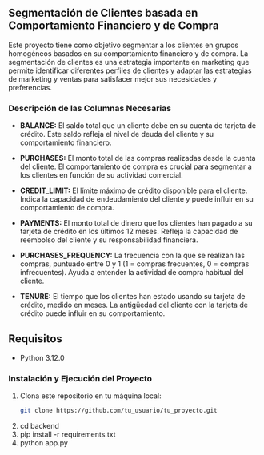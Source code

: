 ## Segmentación de Clientes basada en Comportamiento Financiero y de Compra

Este proyecto tiene como objetivo segmentar a los clientes en grupos homogéneos basados en su comportamiento financiero y de compra. La segmentación de clientes es una estrategia importante en marketing que permite identificar diferentes perfiles de clientes y adaptar las estrategias de marketing y ventas para satisfacer mejor sus necesidades y preferencias.

### Descripción de las Columnas Necesarias

- **BALANCE:** El saldo total que un cliente debe en su cuenta de tarjeta de crédito. Este saldo refleja el nivel de deuda del cliente y su comportamiento financiero.

- **PURCHASES:** El monto total de las compras realizadas desde la cuenta del cliente. El comportamiento de compra es crucial para segmentar a los clientes en función de su actividad comercial.

- **CREDIT_LIMIT:** El límite máximo de crédito disponible para el cliente. Indica la capacidad de endeudamiento del cliente y puede influir en su comportamiento de compra.

- **PAYMENTS:** El monto total de dinero que los clientes han pagado a su tarjeta de crédito en los últimos 12 meses. Refleja la capacidad de reembolso del cliente y su responsabilidad financiera.

- **PURCHASES_FREQUENCY:** La frecuencia con la que se realizan las compras, puntuado entre 0 y 1 (1 = compras frecuentes, 0 = compras infrecuentes). Ayuda a entender la actividad de compra habitual del cliente.

- **TENURE:** El tiempo que los clientes han estado usando su tarjeta de crédito, medido en meses. La antigüedad del cliente con la tarjeta de crédito puede influir en su comportamiento.

## Requisitos

- Python 3.12.0

### Instalación y Ejecución del Proyecto

1. Clona este repositorio en tu máquina local:
   ```bash
   git clone https://github.com/tu_usuario/tu_proyecto.git

2. cd backend
3. pip install -r requirements.txt
4. python app.py
